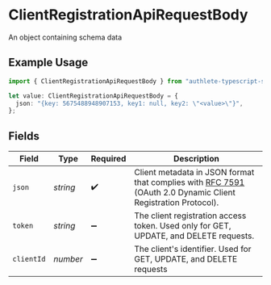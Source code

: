 # ClientRegistrationApiRequestBody

An object containing schema data

## Example Usage

```typescript
import { ClientRegistrationApiRequestBody } from "authlete-typescript-sdk/models/operations";

let value: ClientRegistrationApiRequestBody = {
  json: "{key: 5675488948907153, key1: null, key2: \"<value>\"}",
};
```

## Fields

| Field                                                                                                                                                          | Type                                                                                                                                                           | Required                                                                                                                                                       | Description                                                                                                                                                    |
| -------------------------------------------------------------------------------------------------------------------------------------------------------------- | -------------------------------------------------------------------------------------------------------------------------------------------------------------- | -------------------------------------------------------------------------------------------------------------------------------------------------------------- | -------------------------------------------------------------------------------------------------------------------------------------------------------------- |
| `json`                                                                                                                                                         | *string*                                                                                                                                                       | :heavy_check_mark:                                                                                                                                             | Client metadata in JSON format that complies with [RFC 7591](https://datatracker.ietf.org/doc/html/rfc7591)<br/>(OAuth 2.0 Dynamic Client Registration Protocol).<br/> |
| `token`                                                                                                                                                        | *string*                                                                                                                                                       | :heavy_minus_sign:                                                                                                                                             | The client registration access token. Used only for GET, UPDATE, and DELETE requests.<br/>                                                                     |
| `clientId`                                                                                                                                                     | *number*                                                                                                                                                       | :heavy_minus_sign:                                                                                                                                             | The client's identifier. Used for GET, UPDATE, and DELETE requests<br/>                                                                                        |